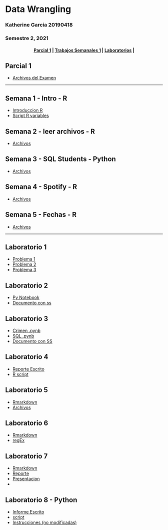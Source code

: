 # Data Wrangling 
### Katherine Garcia 20190418
### Semestre 2, 2021

<div align="center">
  <h4>
    <a href="#parcial-1">Parcial 1</a> |
    <a href="#semana-1---intro---r">Trabajos Semanales 1</a> |
    <a href="#laboratorio-1">Laboratorios</a> |
  </h4>
</div>

## Parcial 1
- [Archivos del Examen](https://github.com/katherineggs/dataWrangling/tree/main/parcial1)

---------------------------

## Semana 1 - Intro - R
- [Introduccion R](https://github.com/katherineggs/dataWrangling/tree/main/Laboratorio1)
- [Script R variables](https://github.com/katherineggs/dataWrangling/blob/main/Laboratorio1/Variables.R)

## Semana 2 - leer archivos - R
- [Archivos](https://github.com/katherineggs/dataWrangling/tree/main/Semana2)

## Semana 3 - SQL Students - Python
- [Archivos](https://github.com/katherineggs/dataWrangling/tree/main/Semana3_Joins_Subqueries)

## Semana 4 - Spotify - R
- [Archivos](https://github.com/katherineggs/dataWrangling/tree/main/Semana4Spotify)

## Semana 5 - Fechas - R
- [Archivos](https://github.com/katherineggs/dataWrangling/tree/main/Semana5fechas)

---------------------------------

## Laboratorio 1
- [Problema 1](https://github.com/katherineggs/dataWrangling/tree/main/Laboratorio1/Problema%201)
- [Problema 2](https://github.com/katherineggs/dataWrangling/tree/main/Laboratorio1/Problema%202)
- [Problema 3](https://github.com/katherineggs/dataWrangling/tree/main/Laboratorio1/Problema%203)

## Laboratorio 2
- [Py Notebook](https://github.com/katherineggs/dataWrangling/blob/main/Laboratorio2/SQL%20lab2.ipynb)
- [Documento con ss](https://github.com/katherineggs/dataWrangling/blob/main/Laboratorio2/PreguntasLaboratorio2SQLBasics.docx)

## Laboratorio 3
- [Crimen .pynb](https://github.com/katherineggs/dataWrangling/blob/main/Laboratorio3/CrimeSolving.ipynb)
- [SQL .pynb](https://github.com/katherineggs/dataWrangling/blob/main/Semana3_Joins_Subqueries/SQL_Students.ipynb)
- [Documento con SS](https://github.com/katherineggs/dataWrangling/blob/main/Laboratorio3/Laboratorio_3.docx)

## Laboratorio 4
- [Reporte Escrito](https://github.com/katherineggs/dataWrangling/blob/main/Laboratorio4/Laboratorio_4.docx)
- [R script](https://github.com/katherineggs/dataWrangling/blob/main/Laboratorio4/lab4.R)

## Laboratorio 5
- [Rmarkdown](https://github.com/katherineggs/dataWrangling/blob/main/Laboratorio5/Laboratorio5.md)
- [Archivos](https://github.com/katherineggs/dataWrangling/tree/main/Laboratorio5)

## Laboratorio 6
- [Rmarkdown](https://github.com/katherineggs/dataWrangling/blob/main/Laboratorio6/lab6.md)
- [regEx](https://github.com/katherineggs/dataWrangling/blob/main/Laboratorio6/regEx.R)

## Laboratorio 7 
- [Rmarkdown](https://github.com/katherineggs/dataWrangling/blob/main/Laboratorio7/lab7.md)
- [Reporte](https://github.com/katherineggs/dataWrangling/blob/main/Laboratorio7/reporteLab7.pdf)
- [Presentacion](https://github.com/katherineggs/dataWrangling/blob/main/Laboratorio7/lab7ppt.pdf)
- 
## Laboratorio 8 - Python
- [Informe Escrito](https://github.com/katherineggs/dataWrangling/blob/main/Laboratorio8/lab8.docx)
- [script](https://github.com/katherineggs/dataWrangling/blob/main/Laboratorio8/script.py)
- [Instrucciones (no modificadas)](https://github.com/katherineggs/dataWrangling/blob/main/Laboratorio8/Laboratorio_8.docx)
